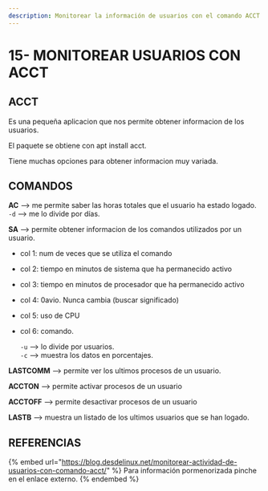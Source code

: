 ```yaml
---
description: Monitorear la información de usuarios con el comando ACCT
---
```


# 15- MONITOREAR USUARIOS CON ACCT

## ACCT

Es una pequeña aplicacion que nos permite obtener informacion de los usuarios.

El paquete se obtiene con apt install acct.

Tiene muchas opciones para obtener informacion muy variada.

## COMANDOS

**AC** --> me permite saber las horas totales que el usuario ha estado logado.\
`-d` --> me lo divide por días.

**SA** --> permite obtener informacion de los comandos utilizados por un usuario.

* col 1: num de veces que se utiliza el comando
* col 2: tiempo en minutos de sistema que ha permanecido activo
* col 3: tiempo en minutos de procesador que ha permanecido activo
* col 4: 0avio. Nunca cambia (buscar significado)
* col 5: uso de CPU
*   col 6: comando.

    `-u` --> lo divide por usuarios.\
    `-c` --> muestra los datos en porcentajes.

**LASTCOMM** --> permite ver los ultimos procesos de un usuario.

**ACCTON** --> permite activar procesos de un usuario

**ACCTOFF** --> permite desactivar procesos de un usuario

**LASTB** --> muestra un listado de los ultimos usuarios que se han logado.

## REFERENCIAS

{% embed url="https://blog.desdelinux.net/monitorear-actividad-de-usuarios-con-comando-acct/" %}
Para información pormenorizada pinche en el enlace externo.
{% endembed %}
